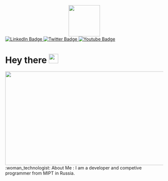 <div id="header" align="center">
  <img src="https://media.giphy.com/media/M9gbBd9nbDrOTu1Mqx/giphy.gif" width="100"/>
</div>

<div id="badges">
  <a href="https://vk.com/guest2005">
    <img src="https://img.shields.io/badge/Vk-blue?style=for-the-badge&logo=vk&logoColor=white" alt="LinkedIn Badge"/>
  </a>
  <a href="https://codeforces.com/">
    <img src="https://img.shields.io/badge/codeforces-red?style=for-the-badge&logo=codeforces&logoColor=white" alt="Twitter Badge"/>
  </a>
  <a href="https://t.me/whygostev">
    <img src="https://img.shields.io/badge/telegram-blue?style=for-the-badge&logo=telegram&logoColor=white" alt="Youtube Badge"/>
  </a>
</div>

<img src="https://komarev.com/ghpvc/?username=gulyonatyoma&style=flat-square&color=blue" alt=""/>
<h1>
  Hey there
  <img src="https://media.giphy.com/media/hvRJCLFzcasrR4ia7z/giphy.gif" width="30px"/>
</h1>
<div align="center">
  <img src="https://media.giphy.com/media/dWesBcTLavkZuG35MI/giphy.gif" width="600" height="300"/>
</div>
:woman_technologist: About Me : I am a developer and competive programmer from MIPT in Russia.
